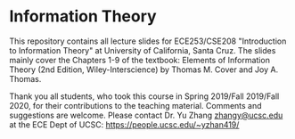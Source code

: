 # Information Theory
This repository contains all lecture slides for ECE253/CSE208 "Introduction to Information Theory" at University of California, Santa Cruz. 
The slides mainly cover the Chapters 1-9 of the textbook: Elements of Information Theory (2nd Edition, Wiley-Interscience) by Thomas M. Cover and Joy A. Thomas.

Thank you all students, who took this course in Spring 2019/Fall 2019/Fall 2020, for their contributions to the teaching material. 
Comments and suggestions are welcome. Please contact Dr. Yu Zhang <zhangy@ucsc.edu> at the ECE Dept of UCSC: https://people.ucsc.edu/~yzhan419/
